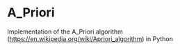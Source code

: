 # A_Priori
Implementation of the A_Priori algorithm (https://en.wikipedia.org/wiki/Apriori_algorithm) in Python
